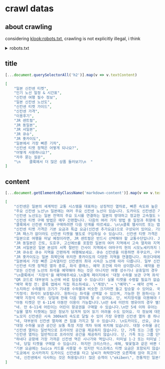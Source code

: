 # crawl datas

## about crawling
considering [klook:robots.txt](https://www.klook.com/robots.txt), crawling is not explicitly illegal, i think

<details>
    <summary>robots.txt</summary>
    # Hi, we're KLOOK tech team, Nice to meet you.
    # If you're an engineer, we'd be interested to have a chat with you.
    # Our tech team base on Shenzhen, China.
    # You can find our positions in the link below
    #
    # https://www.klookcareers.com/jobs/search?page=1&query=&department_uids%5B%5D=abc3335e109ded612686aca5fd32cc12

    ##    ## ##        #######   #######  ##    ##
    ##   ##  ##       ##     ## ##     ## ##   ##
    ##  ##   ##       ##     ## ##     ## ##  ##
    #####    ##       ##     ## ##     ## #####
    ##  ##   ##       ##     ## ##     ## ##  ##
    ##   ##  ##       ##     ## ##     ## ##   ##
    ##    ## ########  #######   #######  ##    ##

    # klook.com

    #Naver Setting separate
    User-agent: Yeti
    Allow:/ko/
    Disallow:*/search*
    Disallow:/zh-TW/
    Disallow:/zh-CN/
    Disallow:/zh-HK/
    Disallow:/th/
    Disallow:/vi/
    Disallow:/id/
    Disallow:/ja/
    Disallow:/ms-MY/
    Disallow:/fr/
    Disallow:/de/
    Disallow:/it/
    Disallow:/ru/
    Disallow:/es/
    Disallow:/en-GB/
    Disallow:/en-AU/
    Disallow:/en-SG/
    Disallow:/en-CA/
    Disallow:/en-HK/
    Disallow:/en-IN/
    Disallow:/en-MY/
    Disallow:/en-NZ/
    Disallow:/en-PH/
    Disallow:/en-US/
    Disallow:/event/
    Disallow:/invite/
    Disallow:/preview/
    Disallow:/my_klook/
    Disallow:/voucher/

    User-agent:Baiduspider
    User-agent:Baiduspider-image
    User-agent:Baiduspider-video
    User-agent:Baiduspider-news
    User-agent:Baiduspider-favo
    User-agent:Baiduspider-cpro
    User-agent:Baiduspider-ads
    User-agent:Sogou web spider
    User-agent:Sogou inst spider
    User-agent:Sogou spider
    User-agent:Sogou wap spider
    User-agent:360Spider
    User-agent:360Spider-Image
    User-agent:360Spider-Video
    Disallow:/zh-CN/

    #block PetalBot
    User-agent: PetalBot
    Disallow: /


    User-Agent: *
    #block hotel api
    Disallow:/v1/hotelapiserv/hotelapi/review/list
    Disallow:/xos_api/v1/hotelapiserv/hotelapi/review/list
    Disallow:/v1/hotelapiserv/hotelapi/review/recommend
    Disallow:/xos_api/v1/hotelapiserv/hotelapi/review/recommend
    Disallow:/v2/hotelapiserv/hotelapi/destination*
    Disallow:/v3/hotelapiserv/hotelapi/voucherList*
    Disallow:/v3/hotelapiserv/hotelapi/addOn*
    Disallow:/v1/hotelapiserv/hotelapi/hotelImgs*
    Disallow:/v1/hotelapiserv/hotelapi/hotelNearByInfo*
    Disallow: */search/*
    Disallow: */searchresult/*
    #block voucher
    Disallow: */voucher/
    Allow: */event/search/*
    #block useless pages
    Disallow:/*nuxt_page/*
    Disallow:/*new-web_page/*
    Disallow:*/preview/


    User-agent: AdsBot-Google
    Disallow: */rails-4/364891-europe/search/*

    # sitemap
    Sitemap: https://www.klook.com/de/sitemap-master-index.xml
    Sitemap: https://www.klook.com/en-AU/sitemap-master-index.xml
    Sitemap: https://www.klook.com/en-CA/sitemap-master-index.xml
    Sitemap: https://www.klook.com/en-GB/sitemap-master-index.xml
    Sitemap: https://www.klook.com/en-HK/sitemap-master-index.xml
    Sitemap: https://www.klook.com/en-IN/sitemap-master-index.xml
    Sitemap: https://www.klook.com/en-MY/sitemap-master-index.xml
    Sitemap: https://www.klook.com/en-NZ/sitemap-master-index.xml
    Sitemap: https://www.klook.com/en-PH/sitemap-master-index.xml
    Sitemap: https://www.klook.com/en-SG/sitemap-master-index.xml
    Sitemap: https://www.klook.com/en-US/sitemap-master-index.xml
    Sitemap: https://www.klook.com/es/sitemap-master-index.xml
    Sitemap: https://www.klook.com/fr/sitemap-master-index.xml
    Sitemap: https://www.klook.com/id/sitemap-master-index.xml
    Sitemap: https://www.klook.com/it/sitemap-master-index.xml
    Sitemap: https://www.klook.com/ja/sitemap-master-index.xml
    Sitemap: https://www.klook.com/ko/sitemap-master-index.xml
    Sitemap: https://www.klook.com/ru/sitemap-master-index.xml
    Sitemap: https://www.klook.com/th/sitemap-master-index.xml
    Sitemap: https://www.klook.com/vi/sitemap-master-index.xml
    Sitemap: https://www.klook.com/zh-CN/sitemap-master-index.xml
    Sitemap: https://www.klook.com/zh-HK/sitemap-master-index.xml
    Sitemap: https://www.klook.com/zh-TW/sitemap-master-index.xml
    Sitemap: https://www.klook.com/sitemap-master-index.xml
</details>

## title

```js
[...document.querySelectorAll('h2')].map(v => v.textContent)
```
```json
[
    "일본 신칸센 티켓",
    "인기 노선 일정 & 시간표",
    "신칸센 여행 필수 정보",
    "일본 신칸센 노선도",
    "신칸센 티켓 가이드",
    "신칸센 가격",
    "이용후기",
    "JR 센트럴",
    "JR 동일본",
    "JR 서일본",
    "JR 큐슈",
    "JR 홋카이도",
    "일본에서 가장 빠른 기차",
    "신칸센 티켓 정책은 어떻게 되나요?",
    "어떻게 사용하나요?",
    "자주 묻는 질문",
    "\n    클룩에서 더 많은 상품 둘러보기\n  "
]
```

## content
```js
[...document.getElementsByClassName('markdown-content')].map(v => v.textContent)
```

```json
[
    "신칸센은 일본의 세계적인 교통 시스템을 대표하는 상징적인 열차로, 빠른 속도와 높은 신뢰도를 자랑하는 교통수단입니다. 1964년 첫 운행을 시작한 이후, 신칸센은 일본의 주요 도시들을 연결하며 장거리 여행의 혁신을 이끌어왔습니다.\n \n 신칸센은 최고 시속 320km에 달하는 속도로 도쿄와 오사카 등 일본의 주요 도시를 연결합니다. 신칸센은 평균 지연 시간이 1분도 채 되지 않을 정도로 정해진 운행시간을 엄수하고 있어요.\n \n 신칸센은 안전을 최우선으로 고려하며, 지진과 같은 비상 상황에서도 탑승객을 안전히 보호하는 첨단 기술을 갖추고 있어요. 신칸센은 넓은 리클라이닝 좌석을 자랑하며, 일부 객차에는 전원 콘센트와 무료 WiFi도 제공되어 더더욱 편리해요. 또한 일반 객차, 그린 객차(1등석), 고급스러운 그란 클래스 등 다양한 좌석 등급 중 취향에 맞게 선택할 수 있어요.",
    "주요 신칸센 노선\n 일본에는 여러 주요 신칸센 노선이 있습니다. 도카이도 신칸센은 가장 오래된 노선으로, 도쿄, 나고야, 오사카를 연결하며 여전히 가장 붐비는 노선 중 하나입니다. 산요 신칸센은 오사카에서 후쿠오카까지 연결하며, 도호쿠 신칸센은 도쿄에서 북부 혼슈의 아오모리, 그리고 홋카이도까지 이어집니다. \n 한편 큐슈 신칸센은 후쿠오카와 가고시마를 연결하며 그림 같은 일본 남부 여행을 만끽할 수 있는 노선입니다. 호쿠리쿠 신칸센은 역사적 중요성과 문화적 풍요로 유명한 도쿄와 가나자와를 연결합니다. \n \n지금 클룩에서 신칸센 티켓을 예약하세요!\n 클룩에는 다양한 신칸센 티켓 옵션이 준비되어 있어요. 지정석을 예약할 수도 있고, 보다 유연한 비지정석을 이용할 수도 있습니다. 지금 클룩과 함께 빠르고 간편한 신칸센 여행을 떠나보세요.",
    "신칸센 노선도는 일본 전역의 주요 도시를 연결하는 일본의 방대하고 정교한 고속철도 네트워크를 포괄적으로 보여줍니다. 놀라운 속도, 시간 엄수, 신뢰성으로 유명한 신칸센은 홋카이도에서 큐슈까지 일본 전역을 연결합니다. 신칸센은 현지인과 관광객 모두에게 중요한 교통 수단 역할을 하며 주요 도시 사이의 이동 시간을 크게 단축해줍니다.\n 노선도에는 도쿄와 오사카를 연결하는 도카이도 신칸센과 같은 주요 신칸센 노선이 강조되어 있습니다. 또 다른 주요 노선은 오사카와 후쿠오카를 연결하는 산요 신칸센으로, 일본 서부의 다양한 도시를 이어줍니다. 도호쿠, 호쿠리쿠, 큐슈 신칸센과 같은 다른 노선은 지역 중심지와 관광지까지 효율적인 이동 수단을 제공합니다.",
    "신칸센 티켓 구매 방법은 매우 간편합니다. 다음의 여러 가지 방법 중 일정과 취향에 맞게 선택해보세요.\n클룩 예약\n 신칸센 티켓을 온라인으로 구매하는 가장 쉬운 방법은 클룩에서 예약하는 것입니다. 몇 번의 클릭만으로 티켓 구매를 완료할 수 있어요. 어떤 노선을 선택할지 미리 고민할 필요도 없어요. 클룩에서라면 열차 유형, 좌석 유형, 여행 일자를 한 곳에서 모두 선택할 수 있으니까요. 또한 역에서 QR 코드를 스캔하여 티켓을 수령할 수 있어 더더욱 간편합니다.\nJR 웹사이트 예약\n JR 동일본, JR 서일본, JR 규슈 등 JR 공식 웹사이트에서도 신칸센 티켓을 직접 구매할 수 있습니다. 단, 사이트별로 해당 회사가 운영하는 노선만 예약이 가능하니, 목적지에 따라 정확한 노선의 열차를 구입하셔야 하는 점 유의해주세요.\n 예를 들어 도쿄, 교토, 오사카, 히로시마 등의 인기 여행지 방문을 위해 도카이도 또는 산요 신칸센을 이용하는 경우 SmartEX 웹사이트를 통해 티켓을 예약해야 합니다.\n매표소 구매\n 기존 방식을 선호하시는 경우 JR 역 매표소에서 신칸센 티켓을 구입하실 수 있어요. 직원과 선호하는 열차 유형과 좌석 유형을 확인한 후 현금이나 신용 카드로 결제할 수 있습니다. 신칸센 티켓은 결제 즉시 받아보실 수 있어요.\n 참고: 러시아워에는 대기 시간이 기렁질 수 있으니 여유를 가지고 도착해주세요.\nJR 패스 사용\n JR 네트워크를 무제한으로 이용할 수 있는 JR 패스도 고려해보세요. 패스 한 장으로 여러 도시를 둘러보기에 적합한 옵션입니다.",
    "클룩에서 신칸센 티켓을 구매하려면 다음 단계를 따르세요. \n\n클룩 웹사이트 또는 앱에 접속하여 '교통' 섹션으로 이동한 후 '기차'를 선택하고 '일본 열차'를 선택하세요. \n출발역과 도착역, 여행 날짜를 입력하고 '검색'을 클릭하면 열차 옵션과 가격을 확인할 수 있습니다. \n원하는 열차 시간표와 좌석 유형(그린칸, 보통칸, 자유석)을 선택하세요. \n이름, 이메일 주소 등의 정보를 입력하세요. 빠르고 간편하게 구매할 수 있습니다! \n구매 후 QR 코드를 받게 됩니다. JR 역에서 발권기에 이 QR 코드를 스캔하여 신칸센 티켓을 구매하세요.\n",
    "신칸센 티켓 가격은 기본 요금과 특급 요금(신칸센 추가요금)으로 구성되어 있어요. 기본 요금은 여행 거리가 길수록 높아집니다. 지정 좌석 또는 그린 객차 이용시 이에 따른 수수료도 포함돼요. \n \n특급 열차\n 특급 요금은 신칸센 탑승시 부과되는 추가요금이며, 이동거리에 따라 JPY800에서 JPY11,000까지 상이합니다.\n \n일반 객차 (비지정석)\n 일반 객차의 비지정석 이용시 일반 요금에 비지정석 특급 요금을 합한 금액입니다. 예를 들어, 도쿄에서 오사카까지 일반 객차 비지정석으로 이동시 요금은 JPY14,300입니다. \n \n일반 객차(지정석)\n 좌석 예약 수수료는 지정석 이용시에만 적용됩니다. 좌석 예약 수수료는 성수기, 비수기 등 계절과 여행 일자에 따라 JPY330, JPY530, JPY730엔, JPY930으로 상이합니다. 미즈호, 하야부사, 코마치 열차의 경우 거리에 따라 JPY100-620의 추가요금이 발생합니다. 도쿄에서 오사카까지 일반 객차 지정석으로 이동시 성인 1인 기준 요금은 JPY14,900입니다. \n \n그린 객차\n 그린 객차(1등석)는 일반 객차보다 더 넓은 좌석 공간을 제공하여 일반 객차에 비해 가격이 30-50% 정도 더 높습니다. 도쿄에서 오사카까지 그린 객차 지정석으로 이동시 성인 1인 기준 요금은 JPY20,000입니다. \n \n그란 클래스\n 그란 클래스는 그린 객차보다 더 고급스러운 열차입니다. JR 패스에는 기본 요금만 포함되어 있어요. 따라서 JR 패스로 그란 클래스 이용시 특급 요금과 그란 클래스 요금을 별도로 지불하셔야 합니다. 그란 클래스 티켓 가격은 노선에 따라 JPY40,680에서 JPY11,440까지 상이합니다. 도쿄에서 오사카까지 그란 클래스로 이동시 가격은 JPY20,000부터 시작합니다.",
    "JR 패스가 없더라도 신칸센 티켓을 별도로 구입하실 수 있습니다. 신칸센 티켓 가격은 이동 거리와 좌석에 따라 상이하며, 일반적으로 JPY800-8,000 사이입니다. 사전에 신칸센 티켓을 구입하면 일본의 신칸센 매표소에서 오랜 시간 대기하는 번거로움이 없어집니다. 지금 클룩에서 저렴한 가격에 신칸센 티켓을 예약해보세요!",
    "일본으로 여행을 떠날 예정이라면, JR 센트럴은 반드시 선택해야 할 교통수단입니다. JR 센트럴은 역사적인 도카이도 노선을 따라 빠르게 달리는 신칸센 고속열차로 유명하며, 도쿄, 나고야, 교토, 오사카 등 활기찬 도시들을 탐험할 수 있습니다. 교토의 역사적인 명소, 나고야의 활기찬 거리, 시즈오카의 아름다운 정원 등 주요 관광지를 자유롭게 방문할 수 있습니다. 지금 클룩에서 JR 센트럴 신칸센 티켓을 빠르고 간편하게 예약하세요! \n \n도카이도 신칸센\n 도카이도 신칸센은 일본에서 가장 분주한 열차 노선으로, 가장 큰 대도시인 도쿄-요코하마, 오사카-교토, 나고야를 연결합니다. 도카이도 신칸센은 노조미 신칸센, 히카리 신칸센, 코다마 신칸센을 포함하고 있습니다.",
    "JR 동일본은 간토, 도호쿠, 고신에쓰를 포함한 일본의 여러 지역에서 고속 열차와 지역 열차를 운행하고 있어요. 도쿄, 센다이, 니가타와 같은 대도시들을 연결하는 JR 동일본 노선으로 니코의 역사적인 도시를 방문하거나, 시부야의 활기찬 거리를 산책하거나, 에치고 유자와의 온천에서 휴식을 취해보세요. JR 동일본의 신칸센을 이용하면 목적지까지 빠르고 간편하게 이동할 수 있어요. JR 동일본 노선에 올라 아름다운 일본의 문화와 역사를 나만의 속도로 만끽해보세요! \n \n #### 도호쿠 신칸센\n 도호쿠 신칸센은 도쿄에서 아오모리까지 연결되는 고속 열차입니다. 해당 노선으로는 하야부사 신칸센, 야마비코 신칸센, 나스노 신칸센, 하야테 신칸센을 이용하실 수 있습니다. \n \n #### 조에쓰 신칸센\n JR 동일본에서 운영하는 조에쓰 신칸센은 도쿄에서 군마와 니가타 지역까지 연결되는 고속 철도 노선입니다. 도키 신칸센과 타니가와 신칸센이 여기 포함됩니다. \n \n #### 야마가타 신칸센\n 야마가타 신칸센은 야마가타현까지 신칸센을 이용해 이동할 수 있는 유일한 방법입니다. 츠바사 신칸센, 아키타 신칸센, 코마치 신칸센이 여기 포함됩니다. \n \n #### 호쿠리쿠 신칸센\n 호쿠리쿠 신칸센은 도쿄에서 호쿠리쿠 지역의 가나자와까지 연결되는 고속 신칸센으로, 카가야키 신칸센, 하쿠타카 신칸센, 아사마 신칸센을 포함합니다.",
    "JR 서일본은 일본 본섬의 서쪽 절반인 간사이 지역에서 야마구치 현의 시모노세키까지 넓은 지역을 연결합니다. 교토, 오사카, 나라, 고베, 히로시마, 미야지마 등 일본의 대표 명소까지 빠르고 간편하게 이동할 수 있는 노선이에요. 산요 신칸센과 호쿠리쿠 신칸센과 같은 특급 열차를 이용하면 더욱 효율적인 여행이 가능합니다. 지금 클룩에서 JR 서일본과 함께 일본의 무궁무진한 매력을 발견해보세요! \n \n #### 산요 신칸센\n \n 산요 신칸센은 신오사카에서 후쿠오카의 하카타까지 연결되는 고속 열차입니다. 오카야마, 히메지, 히로시마와 같은 주요 도시들을 경유하여 서일본 전역을 쉽게 오갈 수 있어요. 히카리, 코다마, 사쿠라 열차는 시속 최대 285km로 달리며, 푸르른 언덕과 빛나는 해안선의 멋진 경관을 선사합니다. \n \n #### 호쿠리쿠 신칸센\n \n 호쿠리쿠 신칸센은 도쿄에서 가나자와까지 연결되는 고속 열차입니다. 하쿠타카 신칸센과 쓰루기 신칸센을 이용하면 후쿠이 현의 쓰루가까지 연결되어, 일본 북서부까지 빠르게 여행할 수 있습니다.",
    "JR 큐슈로 큐슈 지역을 간편하게 여행해보세요. 큐슈 신칸센을 이용하면 후쿠오카, 구마모토, 가고시마와 같은 주요 도시 사이를 빠르고 편안하게 오갈 수 있어요. 구마모토성이나 벳푸 온천 등 일본의 대표 명소를 JR 큐슈와 함께 쉽고 간편하게 방문해보세요. 지금 클룩에서 JR 큐슈 티켓을 예약하세요! \n \n #### 큐슈 신칸센\n \n 큐슈 신칸센은 12개 역에 정차하며, 터널과 급경사 구간을 지나는 만큼 산악지대의 멋진 경치를 선사합니다. 츠바메 신칸센, 미즈호 신칸센, 사쿠라 신칸센과 같은 다양한 열차를 이용해 목적지까지 이동하며 일본에서 세 번째로 큰 큐슈의 풍경과 명소들을 탐험해보세요!",
    "JR 홋카이도는 일본 최북단에 위치한 홋카이도의 다양한 지역을 연결합니다. 하코다테에서 삿포로까지 빠르고 편안하게 이동할 수 있는 노선입니다. JR 홋카이도 열차로 홋카이도의 유명한 눈 축제를 만끽하고, 온천과 스키 리조트, 국립공원 등을 간편하게 방문해보세요.\n \n #### 홋카이도 신칸센 \n 홋카이도 신칸센은 하야테 신칸센과 하야부사 신칸센으로 구성되어 있으며, 일본 본섬의 아오모리에서 하코다테까지 빠르게 이동하는 고속 열차입니다. 세계에서 가장 긴 해저 터널인 세이칸 터널을 통과하며, 츠가루 해협의 아름다운 경치를 감상할 수 있습니다. JR 홋카이도에서 운행하는 홋카이도 신칸센은 하코다테와 신하코다테호쿠토 등 주요 정차지를 거치며 일본 최북단까지 빠르고 편안한 이동 경험을 제공해요. 지금 클룩에서 홋카이도 신칸센 티켓을 예약하고 겨울의 홋카이도를 나만의 속도로 즐겨보세요.",
    "일본에서 가장 빠른 고속열차인 신칸센의 최대 시속은 노선에 따라 다릅니다. 일부 신칸센 노선은 최고 속도가 320km/h에 달할 수 있습니다. 특히 노조미와 미즈호 열차는 도쿄, 오사카, 후쿠오카와 같은 주요 도시를 연결하는 가장 빠른 신칸센입니다. 하야부사 및 호쿠리쿠 신칸센 등 다른 신칸센 노선도 일본 각지를 신속하고 간편하게 연결합니다.",
    "신칸센 티켓 정책은 열차 종류, 좌석 클래스, 예약 조건에 따라 상이합니다. 예약을 완료하기 전 취소 및 환불 정책을 자세히 확인해주세요.",
    "모든 신칸센 노선의 좌석을 예약해야 하는 것은 아니지만 여행 성수기나 공휴일의 경우 미리 예약하시는 것을 적극 추천드려요. 좌석을 예약하면 지정 객차의 특정 좌석을 보장해 안심하고 편안하게 여행을 즐길 수 있어요. 많은 열차에서 비지정석을 운영하고 있지만 선착순으로 이용이 가능한 점 참고해주세요.",
    "\n클룩에서 '지정석'을 예약해주세요.\n결제 페이지에서 '대형 수하물 보관 구역 좌석'을 선택해주세요.\n\n주의사항: '대항 수하물 보관 구역 좌석'을 예약하지 않고 대형 수하물을 소지하고 탑승하는 경우 직원이 JPY1,000의 요금을 요청할 수 있습니다.",
    "QR 코드로 대부분의 노선에 바로 탑승할 수 있습니다! 실물 티켓을 수령할 필요가 없습니다! \n단, 티켓 수령이 필요한 예외적인 경우도 있습니다. 자세한 내용은 결제 페이지의 \"이용 방법\" 섹션을 확인해 주세요.",
    "예약 확정 전: 클룩 앱에서 직접 취소하세요. \"계정\" → \"예약\" → 예약 선택 → \"환불\"을 선택하여 취소합니다. (참고: 티켓이 발권되었거나 이미 발권된 경우에는 취소가 불가능합니다.)\n예약 확정 후: 클룩 앱에서 \"계정\" → \"예약\"으로 이동하여 예약 내역을 선택하세요. \"변경\"을 선택하여 수정하거나 \"환불\"을 선택하여 취소할 수 있습니다. \nQR 코드 스캔 후 또는 티켓 수령 후 출발 1시간 이내: 변경 및 취소가 불가합니다. \n현재 변경 기능은 신칸센, 나리타 익스프레스, 후지 익스커션 티켓에만 적용됩니다.",
    "소지하신 수하물의 크기가 기내용 수하물과 비슷한 크기라면 들고 탑승할 수 있어요. 국제선 이용시 체크인이 필요한 대형 수하물을 소지하신 경우에는 대형 수하물 보관 구역을 예약하시는 것을 추천드려요. 수하물 크기 제한은 하단의 이미지를 참고해주세요.\n\n*총 크기가 250cm인 수하물을 소지할 수 없으니 이용에 참고해주세요.",
    "지정석: 좌석이 보장됩니다. 원하시는 좌석을 선택할 수 있으며, 가능한 한 원하시는 좌석를 최대한 반영해드리지만 보장되진 않습니다.\n비지정석:\n지정된 날짜와 노선 내에서 자유롭게 모든 열차에서 이용할 수 있어요. 단, 좌석이 보장되지 않으며 선착순으로 제공됩니다. 열차에 좌석이 모두 찬 경우, 전 구간을 입석으로 이동해야 할 수도 있습니다.",
    "예약 지정석 티켓: 당일에 한해 다음 열차에 탈 수 있어요. 단, 비지정석을 이용해야 해요. 지정석 이용을 원하시는 경우에는 역에서 다시 티켓을 구매해야 합니다.\n비지정석 티켓: 당일에 한해 다음 열차에 탈 수 있어요. 나리타 익스프레스의 경우, 여기를 참고해주세요.",
    "아동 티켓은 만 6-11세 아동만 이용이 가능합니다.\n만 6세 미만의 영유아의 경우 별도의 좌석을 이용하지 않는 한 티켓 없이 무료로 탑승이 가능합니다. 성인 1인당 만 6세 미만 아동을 2인 이상 동반하는 경우 두 번째 아동부터 적용되지 않습니다.",
    "네. 만 6~11세 어린이는 어린이 항공권을 구매할 수 있습니다.\n만 5세 이하 유아는 무료입니다. 단, 별도의 좌석이 필요하거나 성인 1명이 2명 이상의 유아를 동반하는 경우는 예외입니다.",
    "실물 열차 티켓에는 많은 정보가 담겨져 있어 읽기 어려울 수도 있어요. 각 정보에 대한 설명을 하단의 샘플 티켓을 통해 확인해주세요.\n기본 요금 티켓 \n \n익스프레스 티켓 (예약 지정석)\n",
    "노모지 신칸센은 시속 300km의 속도로 달릴 수 있어 가장 유명한 신칸센 열차 중 하나입니다. 노조미 신칸센은 도카이도와 산요 신칸센 노선에서 도쿄와 하카타(후쿠오카)역 사이를 운행해요.\nJR 패스로는 노조미 신칸센을 이용할 수 없으므로 탑승을 원하실 경우 별도의 티켓을 구매해야하는 점 유의해주세요!",
    "네, 대부분의 신칸센 열차에 큰 짐을 가지고 탈 수 있습니다. \n도카이도, 산요, 규슈 신칸센의 경우, 161~250cm 크기의 가방은 대형 수하물 공간이 있는 지정 좌석이 필요합니다. 250cm가 ​​넘는 가방은 허용되지 않습니다. 대형 품목의 경우, 짐 배달 서비스를 이용하는 것을 고려하세요.",
    "대형 수하물 보관 공간은 보통 특정 지정 객차 뒤에 위치해 있습니다. 대형 수하물 공간이 포함된 좌석을 예약하신 경우, 안전하게 대형 수하물을 보관할 수 있습니다. 수하물 보관 공간은 일반적으로 보통객차의 마지막 줄 5개의 좌석 뒤편, 그린객차의 마지막 줄 4개의 좌석 뒤편에 있습니다. 지정석이 없는 열차의 경우에는 대형 수하물 보관 공간이 별도로 없으므로 예약시 꼭 참고해주세요.",
    "신칸센 열차는 일반적으로 프라이빗 공간을 제공하지 않습니다. 단, 가족 또는 그룹 단위의 탑승객의 경우 보통객차의 좌석을 함께 예약하면 일행과 함께 앉아 이동할 수 있어요. 원활한 이용을 위해 미리 예약하시는 것을 추천드려요.",
    "신칸센 열차는 일반적으로 프라이빗 공간을 제공하지 않습니다. 단, 가족 또는 그룹 단위의 탑승객의 경우 보통객차의 좌석을 함께 예약하면 일행과 함께 앉아 이동할 수 있어요. 원활한 이용을 위해 미리 예약하시는 것을 추천드려요.",
    "하네다 공항에 가장 가까운 신칸센 역은 시나가와 역입니다. 터미널 1-2 또는 터미널 3에서 게이큐 선을 타고 시나가와 역까지 갈 수 있으며, 약 15분이 소요됩니다.",
    "네, 당일 티켓을 구매할 수 있습니다. 하지만 크리스마스, 새해, 벚꽃철과 같은 바쁜 여행 시즌에는 기차가 빨리 꽉 찰 수 있으므로 미리 예약하는 것이 가장 좋습니다.",
    "기본 요금에는 Suica 카드를 사용할 수 있지만 익스프레스 티켓 요금은 포함되지 않습니다. 이를 위해서는 별도의 티켓을 구매해야 합니다. 더 원활한 경험을 위해 Klook에서 신칸센 티켓을 미리 예약하는 것을 고려하세요.",
    "도쿄에서 오사카까지 도카이도 신칸센을 타고 날씨가 허락한다면 오른쪽에 앉아 최고의 전망을 감상하세요. 가장 좋은 전망은 신요코하마와 신후지역 사이입니다!\nKlook을 이용하면 후지산 쪽 좌석을 선택하여 최고의 전망을 감상하실 수 있습니다. 카메라를 잊지 마세요!",
    "네, 신칸센에서 식사하는 것은 허용됩니다! 많은 승객이 \"ekiben\", 전통적인 일본식 도시락을 즐깁니다. 다만 공간을 깔끔하게 유지하기 위해 청소하는 것을 잊지 마세요."
]
```